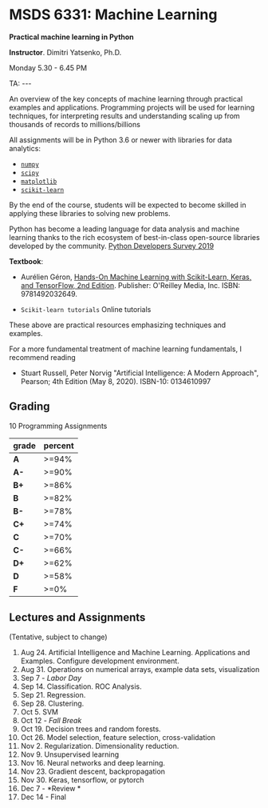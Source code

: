 # MSDS 6331: Machine Learning

**Practical machine learning in Python**

**Instructor**. Dimitri Yatsenko, Ph.D.

Monday 5.30 - 6.45 PM

TA: ---

An overview of the key concepts of machine learning through practical examples and applications. Programming projects will be used for learning techniques, for interpreting results and understanding scaling up from thousands of records to millions/billions

All assignments will be in Python 3.6 or newer with libraries for data analytics: 
* [`numpy`](https://numpy.org/)
* [`scipy`](https://www.scipy.org/)
* [`matplotlib`](https://matplotlib.org/) 
* [`scikit-learn`](https://scikit-learn.org)

By the end of the course, students will be expected to become skilled in applying these libraries to solving new problems.

Python has become a leading language for data analysis and machine learning thanks to the rich ecosystem of best-in-class open-source libraries developed by the community. 
[Python Developers Survey 2019](https://www.jetbrains.com/lp/python-developers-survey-2019/)


**Textbook**: 
* Aurélien Géron, [Hands-On Machine Learning with Scikit-Learn, Keras, and TensorFlow, 2nd Edition](https://learning.oreilly.com/library/view/hands-on-machine-learning/9781492032632/). Publisher: O'Reilley Media, Inc. ISBN: 9781492032649.

* `Scikit-learn tutorials` Online tutorials 

These above are practical resources emphasizing techniques and examples. 

For a more fundamental treatment of machine learning fundamentals, I recommend reading 
* Stuart Russell, Peter Norvig "Artificial Intelligence: A Modern Approach", Pearson; 4th Edition (May 8, 2020). ISBN-10: 0134610997

## Grading 
10 Programming Assignments

|grade| percent |
|---|---|
|**A** |>=94%|
|**A-**|>=90%|
|**B+**|>=86%|
|**B**|>=82%|
|**B-**|>=78%|
|**C+**|>=74%|
|**C**|>=70%|
|**C-**|>=66%|
|**D+**|>=62%|
|**D**|>=58%|
|**F**|>=0%|

## Lectures and Assignments 

(Tentative, subject to change)

1. Aug 24. Artificial Intelligence and Machine Learning. Applications and Examples. Configure development environment.
2. Aug 31. Operations on numerical arrays, example data sets, visualization
3. Sep 7 - *Labor Day*
4. Sep 14. Classification. ROC Analysis.
5. Sep 21. Regression. 
6. Sep 28. Clustering.
7. Oct 5. SVM
8. Oct 12 - *Fall Break*
9. Oct 19. Decision trees and random forests.
10. Oct 26. Model selection, feature selection, cross-validation
11. Nov 2. Regularization. Dimensionality reduction.
12. Nov 9. Unsupervised learning
13. Nov 16. Neural networks and deep learning.
14. Nov 23. Gradient descent, backpropagation
15. Nov 30. Keras, tensorflow, or pytorch
16. Dec 7 - *Review *
17. Dec 14 - Final 

